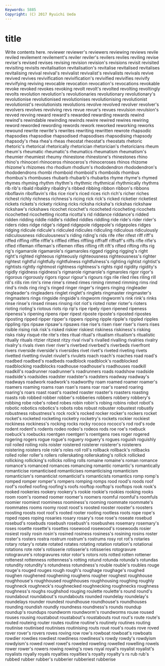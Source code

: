 ```yaml
---
Keywords: 5885 
Copyright: (C) 2017 Ryuichi Ueda
---
```


# title

Write contents here.
reviewer reviewer's reviewers reviewing reviews revile
reviled revilement revilement's reviler reviler's revilers reviles reviling revise revise's
revised revises revising revision revision's revisions revisit revisited revisiting revisits
revitalisation revitalisation's revitalise revitalised revitalises revitalising revival revival's revivalist revivalist's
revivalists revivals revive revived revives revivification revivification's revivified revivifies revivify
revivifying reviving revocable revocation revocation's revocations revokable revoke revoked revokes
revoking revolt revolt's revolted revolting revoltingly revolts revolution revolution's revolutionaries
revolutionary revolutionary's revolutionise revolutionised revolutionises revolutionising revolutionist revolutionist's revolutionists revolutions
revolve revolved revolver revolver's revolvers revolves revolving revs revue revue's
revues revulsion revulsion's revved revving reward reward's rewarded rewarding rewards
rewind rewind's rewindable rewinding rewinds rewire rewired rewires rewiring reword
reworded rewording rewords rework reworked reworking reworks rewound rewrite rewrite's
rewrites rewriting rewritten rewrote rhapsodic rhapsodies rhapsodise rhapsodised rhapsodises rhapsodising
rhapsody rhapsody's rhea rhea's rheas rheostat rheostat's rheostats rhetoric rhetoric's
rhetorical rhetorically rhetorician rhetorician's rhetoricians rheum rheum's rheumatic rheumatic's rheumatics
rheumatism rheumatism's rheumier rheumiest rheumy rhinestone rhinestone's rhinestones rhino rhino's
rhinoceri rhinoceros rhinoceros's rhinoceroses rhinos rhizome rhizome's rhizomes rho rhodium
rhodium's rhododendron rhododendron's rhododendrons rhombi rhomboid rhomboid's rhomboids rhombus rhombus's
rhombuses rhubarb rhubarb's rhubarbs rhyme rhyme's rhymed rhymes rhyming rhythm
rhythm's rhythmic rhythmical rhythmically rhythms rib rib's ribald ribaldry ribaldry's
ribbed ribbing ribbon ribbon's ribbons riboflavin riboflavin's ribs rice rice's
riced rices rich rich's richer riches richest richly richness richness's
ricing rick rick's ricked ricketier ricketiest rickets rickets's rickety ricking
ricks ricksha ricksha's rickshas rickshaw rickshaw's rickshaws ricochet ricochet's ricocheted
ricocheting ricochets ricochetted ricochetting ricotta ricotta's rid riddance riddance's ridded
ridden ridding riddle riddle's riddled riddles riddling ride ride's rider
rider's riders rides ridge ridge's ridged ridgepole ridgepole's ridgepoles ridges
ridging ridicule ridicule's ridiculed ridicules ridiculing ridiculous ridiculously ridiculousness ridiculousness's
riding riding's rids rife rifer rifest riff riff's riffed riffing
riffle riffle's riffled riffles riffling riffraff riffraff's riffs rifle rifle's
rifled rifleman rifleman's riflemen rifles rifling rift rift's rifted rifting
rifts rig rig's rigamarole rigamarole's rigamaroles rigged rigging rigging's right
right's righted righteous righteously righteousness righteousness's righter rightest rightful rightfully
rightfulness rightfulness's righting rightist rightist's rightists rightly rightmost rightness rightness's
rights rigid rigidity rigidity's rigidly rigidness rigidness's rigmarole rigmarole's rigmaroles
rigor rigor's rigorous rigorously rigors rigour rigour's rigours rigs rile
riled riles riling rill rill's rills rim rim's rime rime's
rimed rimes riming rimmed rimming rims rind rind's rinds ring
ring's ringed ringer ringer's ringers ringing ringleader ringleader's ringleaders ringlet
ringlet's ringlets ringmaster ringmaster's ringmasters rings ringside ringside's ringworm ringworm's
rink rink's rinks rinse rinse's rinsed rinses rinsing riot riot's
rioted rioter rioter's rioters rioting rioting's riotous riots rip rip's
ripe ripely ripen ripened ripeness ripeness's ripening ripens riper ripest
riposte riposte's riposted ripostes riposting ripped ripper ripper's rippers ripping
ripple ripple's rippled ripples rippling rips ripsaw ripsaw's ripsaws rise
rise's risen riser riser's risers rises risible rising risk risk's
risked riskier riskiest riskiness riskiness's risking risks risky risqué rite
rite's rites ritual ritual's ritualism ritualism's ritualistic ritually rituals ritzier
ritziest ritzy rival rival's rivalled rivalling rivalries rivalry rivalry's rivals
riven river river's riverbed riverbed's riverbeds riverfront rivers riverside riverside's
riversides rivet rivet's riveted riveting rivets rivetted rivetting rivulet rivulet's
rivulets roach roach's roaches road road's roadbed roadbed's roadbeds roadblock
roadblock's roadblocked roadblocking roadblocks roadhouse roadhouse's roadhouses roadkill roadkill's roadrunner
roadrunner's roadrunners roads roadshow roadside roadside's roadsides roadster roadster's roadsters
roadway roadway's roadways roadwork roadwork's roadworthy roam roamed roamer roamer's
roamers roaming roams roan roan's roans roar roar's roared roaring
roaring's roars roast roast's roasted roaster roaster's roasters roasting roasts
rob robbed robber robber's robberies robbers robbery robbery's robbing robe
robe's robed robes robin robin's robing robins robot robot's robotic
robotics robotics's robots robs robust robuster robustest robustly robustness robustness's
rock rock's rocked rocker rocker's rockers rocket rocket's rocketed rocketing
rocketry rocketry's rockets rockier rockiest rockiness rockiness's rocking rocks rocky
rococo rococo's rod rod's rode rodent rodent's rodents rodeo rodeo's
rodeos rods roe roe's roebuck roebuck's roebucks roentgen roentgen's roentgens
roes roger rogered rogering rogers rogue rogue's roguery roguery's rogues
roguish roguishly roil roiled roiling roils roister roistered roisterer roisterer's
roisterers roistering roisters role role's roles roll roll's rollback rollback's
rollbacks rolled roller roller's rollers rollerskating rollerskating's rollick rollicked rollicking
rollicking's rollicks rolling rolls romaine romaine's roman romance romance's romanced
romances romancing romantic romantic's romantically romanticise romanticised romanticises romanticising romanticism
romanticism's romanticist romanticist's romanticists romantics romp romp's romped romper romper's
rompers romping romps rood rood's roods roof roof's roofed roofing
roofing's roofs rooftop rooftop's rooftops rook rook's rooked rookeries rookery
rookery's rookie rookie's rookies rooking rooks room room's roomed roomer
roomer's roomers roomful roomful's roomfuls roomier roomiest roominess roominess's rooming
roommate roommate's roommates rooms roomy roost roost's roosted rooster rooster's
roosters roosting roosts root root's rooted rooter rooting rootless roots
rope rope's roped ropes roping rosaries rosary rosary's rose rose's
roseate rosebud rosebud's rosebuds rosebush rosebush's rosebushes rosemary rosemary's roses
rosette rosette's rosettes rosewood rosewood's rosewoods rosier rosiest rosily rosin
rosin's rosined rosiness rosiness's rosining rosins roster roster's rosters rostra
rostrum rostrum's rostrums rosy rot rot's rotaries rotary rotary's rotate
rotated rotates rotating rotation rotation's rotational rotations rote rote's rotisserie
rotisserie's rotisseries rotogravure rotogravure's rotogravures rotor rotor's rotors rots rotted
rotten rottener rottenest rottenness rottenness's rotting rotund rotunda rotunda's rotundas
rotundity rotundity's rotundness rotundness's rouble rouble's roubles rouge rouge's rouged
rouges rough rough's roughage roughage's roughed roughen roughened roughening roughens
rougher roughest roughhouse roughhouse's roughhoused roughhouses roughhousing roughing roughly roughneck
roughneck's roughnecked roughnecking roughnecks roughness roughness's roughs roughshod rouging roulette
roulette's round round's roundabout roundabout's roundabouts rounded roundelay roundelay's roundelays
rounder roundest roundhouse roundhouse's roundhouses rounding roundish roundly roundness roundness's
rounds roundup roundup's roundups roundworm roundworm's roundworms rouse roused rouses
rousing roustabout roustabout's roustabouts rout rout's route route's routed routeing
router routes routine routine's routinely routines routing routinise routinised routinises
routinising routs roué roué's roués rove roved rover rover's rovers
roves roving row row's rowboat rowboat's rowboats rowdier rowdies rowdiest
rowdiness rowdiness's rowdy rowdy's rowdyism rowdyism's rowed rowel rowel's roweled
roweling rowelled rowelling rowels rower rower's rowers rowing rowing's rows
royal royal's royalist royalist's royalists royally royals royalties royalties's royalty
royalty's rs rub rub's rubbed rubber rubber's rubberier rubberiest rubberise
